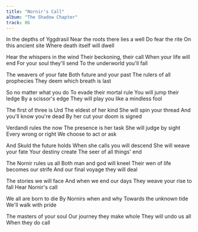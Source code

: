 ```yaml
---
title: "Nornir's Call"
album: "The Shadow Chapter"
track: 06
---
```


In the depths of Yggdrasil
Near the roots there lies a well
Do fear the rite
On this ancient site
Where death itself will dwell

Hear the whispers in the wind
Their beckoning, their call
When your life will end
For your soul they'll send
To the underworld you'll fall

The weavers of your fate
Both future and your past
The rulers of all prophecies
They deem which breath is last

So no matter what you do
To evade their mortal rule
You will jump their ledge
By a scissor's edge
They will play you like a mindless fool

The first of three is Urd
The eldest of her kind
She will spin your thread
And you'll know you're dead
By her cut your doom is signed

Verdandi rules the now
The presence is her task
She will judge by sight
Every wrong or right
We choose to act or ask

And Skuld the future holds
When she calls you will descend
She will weave your fate
Your destiny create
The seer of all things' end

The Nornir rules us all
Both man and god will kneel
Their wen of life becomes our strife
And our final voyage they will deal

The stories we will face
And when we end our days
They weave your rise to fall
Hear Nornir's call

We all are born to die
By Nornirs when and why
Towards the unknown tide
We'll walk with pride

The masters of your soul
Our journey they make whole
They will undo us all
When they do call